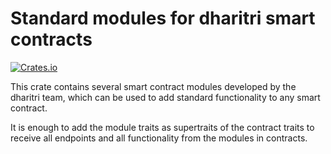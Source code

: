 # Standard modules for dharitri smart contracts

[![Crates.io](https://img.shields.io/crates/v/dharitri-sc-modules)](https://crates.io/crates/dharitri-sc-modules)

This crate contains several smart contract modules developed by the dharitri team, which can be used to add standard functionality to any smart contract.

It is enough to add the module traits as supertraits of the contract traits to receive all endpoints and all functionality from the modules in contracts.
